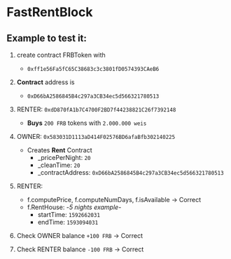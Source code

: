 # FastRentBlock

## Example to test it: 
1. create contract FRBToken with
   - `0xff1e56Fa5fC65C38683c3c3801fD0574393CAeB6`

2. **Contract** address is
   - `0xD66bA2586845B4c297a3CB34ec5d566321780513`

3. RENTER: `0xdD870fA1b7C4700F2BD7f44238821C26f7392148`
	- **Buys** `200 FRB` tokens with `2.000.000 weis`

4. OWNER: `0x583031D1113aD414F02576BD6afaBfb302140225`
	- Creates **Rent** Contract 
		- _pricePerNight: `20`
		- _cleanTime: `20`
		- _contractAddress: `0xD66bA2586845B4c297a3CB34ec5d566321780513`

5. RENTER:
	- f.computePrice, f.computeNumDays, f.isAvailable -> Correct
	- f.RentHouse: -*5 nights example*-
		- startTime:	`1592662031`
		- endTime:		`1593094031`
6. Check OWNER balance `+100 FRB` -> Correct
7. Check RENTER balance `-100 FRB` ->  Correct
